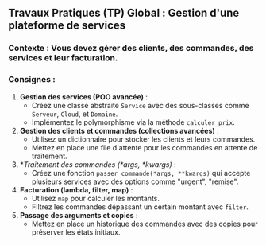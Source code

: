 ## **Travaux Pratiques (TP) Global : Gestion d'une plateforme de services**

### **Contexte :** Vous devez gérer des clients, des commandes, des services et leur facturation.

### **Consignes :**
1. **Gestion des services (POO avancée)** : 
   - Créez une classe abstraite `Service` avec des sous-classes comme `Serveur`, `Cloud`, et `Domaine`. 
   - Implémentez le polymorphisme via la méthode `calculer_prix`.
2. **Gestion des clients et commandes (collections avancées)** :
   - Utilisez un dictionnaire pour stocker les clients et leurs commandes.
   - Mettez en place une file d'attente pour les commandes en attente de traitement.
3. **Traitement des commandes (\*args, \**kwargs)** :
   - Créez une fonction `passer_commande(*args, **kwargs)` qui accepte plusieurs services avec des options comme "urgent", "remise".
4. **Facturation (lambda, filter, map)** :
   - Utilisez `map` pour calculer les montants.
   - Filtrez les commandes dépassant un certain montant avec `filter`.
5. **Passage des arguments et copies** :
   - Mettez en place un historique des commandes avec des copies pour préserver les états initiaux.
